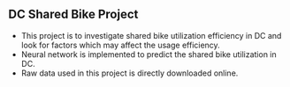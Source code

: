 ## DC Shared Bike Project
-  This project is to investigate shared bike utilization efficiency in DC and look for factors which may affect the usage efficiency.
-  Neural network is implemented to predict the shared bike utilization in DC.
-  Raw data used in this project is directly downloaded online.
